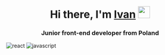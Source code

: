 <h1 align="center">Hi there, I'm <a href="https://daniilshat.ru/" target="_blank">Ivan</a> 
<img src="https://github.com/blackcater/blackcater/raw/main/images/Hi.gif" height="32"/></h1>
<h3 align="center">Junior front-end developer from Poland </h3>

<!--
**IvanKatrenko/IvanKatrenko** is a ✨ _special_ ✨ repository because its `README.md` (this file) appears on your GitHub profile.

Here are some ideas to get you started:

  
- 🌱 I’m currently learning React, JavaScript, vite, Node.js, HTML, CSS...
- 🤔 I'm looking for help finding a job
- 💬 Ask me about web-development, football and swimming.
- 📫 How to reach me: @berno4444
-->
![react](https://github.com/IvanKatrenko/IvanKatrenko/assets/141911988/dbec8b4d-1305-456a-a3d2-e6de65b32b24)
![javascript](https://github.com/IvanKatrenko/IvanKatrenko/assets/141911988/85fc2b0d-b464-4e79-ab1a-84e4b5c0cd18)
